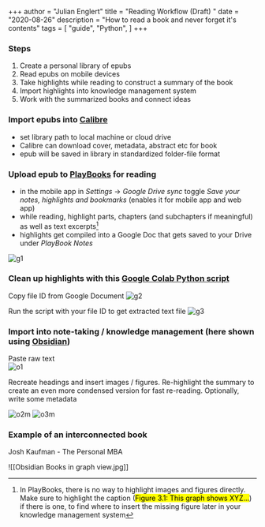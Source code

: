 +++
author = "Julian Englert"
title = "Reading Workflow (Draft) "
date = "2020-08-26"
description = "How to read a book and never forget it's contents"
tags = [
    "guide",
    "Python",
]
+++

### Steps
1. Create a personal library of epubs
2. Read epubs on mobile devices
3. Take highlights while reading to construct a summary of the book
4. Import highlights into knowledge management system
5. Work with the summarized books and connect ideas

### Import epubs into [Calibre](https://calibre-ebook.com/)
- set library path to local machine or cloud drive
- Calibre can download cover, metadata, abstract etc for book
- epub will be saved in library in standardized folder-file format

### Upload epub to [PlayBooks](https://play.google.com/books) for reading
- in the mobile app in *Settings* -> *Google Drive sync* toggle *Save your notes, highlights and bookmarks* (enables it for mobile app and web app)
- while reading, highlight parts, chapters (and subchapters if meaningful) as well as text excerpts[^figures] 
- highlights get compiled into a Google Doc that gets saved to your Drive under *PlayBook Notes*

![g1](/g1.PNG)
### Clean up highlights with this [Google Colab Python script](https://colab.research.google.com/drive/1YOfi97SG_1fO2iHFupG5doP2xRNiWXZN)
Copy file ID from Google Document 
![g2](/g2.PNG)

Run the script with your file ID to get extracted text file 
![g3](/g3.PNG)

### Import into note-taking / knowledge management (here shown using [Obsidian](https://obsidian.md))

Paste raw text  
![o1](/o1.PNG)


Recreate headings and insert images / figures. Re-highlight the summary to create an even more condensed version for fast re-reading. Optionally, write some metadata 

![o2m](/o2m.png)
![o3m](/o3m.png)

### Example of an interconnected book

Josh Kaufman - The Personal MBA

![[Obsidian Books in graph view.jpg]]


[^figures]: In PlayBooks, there is no way to highlight images and figures directly. Make sure to highlight the caption (<mark>Figure 3.1: This graph shows XYZ...</mark>) if there is one, to find where to insert the missing figure later in your knowledge management system
